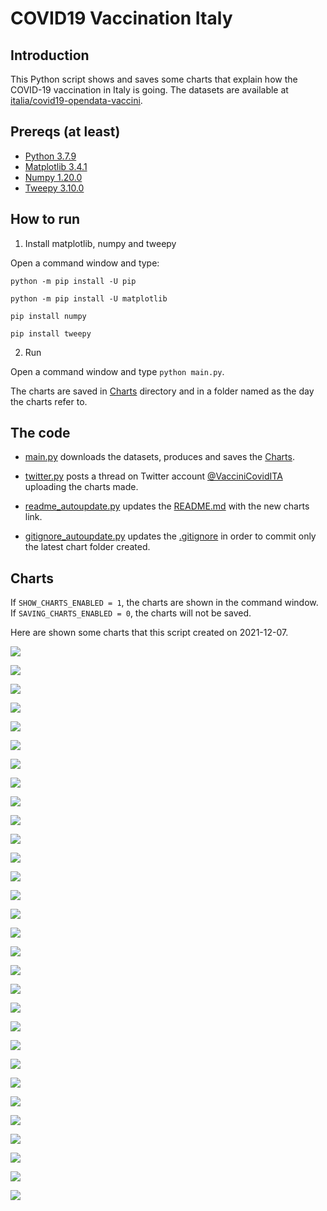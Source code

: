 # COVID19 Vaccination Italy

## Introduction

This Python script shows and saves some charts that explain how the COVID-19 vaccination in Italy is going. The datasets are available at [italia/covid19-opendata-vaccini](https://github.com/italia/covid19-opendata-vaccini).

## Prereqs (at least)
* [Python 3.7.9](https://www.python.org/) 
* [Matplotlib 3.4.1](https://pypi.org/project/matplotlib/)
* [Numpy 1.20.0](https://numpy.org/)
* [Tweepy 3.10.0](https://docs.tweepy.org/en/latest/)

## How to run 
1. Install matplotlib, numpy and tweepy

Open a command window and type:

`python -m pip install -U pip`

`python -m pip install -U matplotlib`

`pip install numpy`

`pip install tweepy`

2. Run

Open a command window and type `python main.py`. 

The charts are saved in [Charts](https://github.com/MatteoOrlandini/COVID-19-Vaccination-Italy/tree/main/Charts) directory and in a folder named as the day the charts refer to.

## The code

* [main.py](https://github.com/MatteoOrlandini/COVID-19-Vaccination-Italy/blob/main/main.py) downloads the datasets, produces and saves the [Charts](https://github.com/MatteoOrlandini/COVID-19-Vaccination-Italy/tree/main/Charts).

* [twitter.py](https://github.com/MatteoOrlandini/COVID-19-Vaccination-Italy/blob/main/twitter.py) posts a thread on Twitter account [@VacciniCovidITA](https://twitter.com/VacciniCovidITA) uploading the charts made.

* [readme_autoupdate.py](https://github.com/MatteoOrlandini/COVID-19-Vaccination-Italy/blob/main/readme_autoupdate.py) updates the [README.md](https://github.com/MatteoOrlandini/COVID-19-Vaccination-Italy/blob/main/README.md) with the new charts link.

* [gitignore_autoupdate.py](https://github.com/MatteoOrlandini/COVID-19-Vaccination-Italy/blob/main/readme_autoupdate.py) updates the [.gitignore](https://github.com/MatteoOrlandini/COVID-19-Vaccination-Italy/blob/main/.gitignore) in order to commit only the latest chart folder created.


## Charts
If `SHOW_CHARTS_ENABLED = 1`, the charts are shown in the command window. If `SAVING_CHARTS_ENABLED = 0`, the charts will not be saved.

Here are shown some charts that this script created on 2021-12-07.

![](https://github.com/MatteoOrlandini/COVID-19-Vaccination-Italy/blob/main/Charts/2021-12-07/2021-12-07-area-dosi_consegnate.png)

![](https://github.com/MatteoOrlandini/COVID-19-Vaccination-Italy/blob/main/Charts/2021-12-07/2021-12-07-area-dosi_somministrate.png)

![](https://github.com/MatteoOrlandini/COVID-19-Vaccination-Italy/blob/main/Charts/2021-12-07/2021-12-07-area-percentuale_somministrazione.png)

![](https://github.com/MatteoOrlandini/COVID-19-Vaccination-Italy/blob/main/Charts/2021-12-07/2021-12-07-fascia_anagrafica-dose_addizionale_booster.png)

![](https://github.com/MatteoOrlandini/COVID-19-Vaccination-Italy/blob/main/Charts/2021-12-07/2021-12-07-fascia_anagrafica-pregressa_infezione.png)

![](https://github.com/MatteoOrlandini/COVID-19-Vaccination-Italy/blob/main/Charts/2021-12-07/2021-12-07-fascia_anagrafica-prima_dose.png)

![](https://github.com/MatteoOrlandini/COVID-19-Vaccination-Italy/blob/main/Charts/2021-12-07/2021-12-07-fascia_anagrafica-seconda_dose.png)

![](https://github.com/MatteoOrlandini/COVID-19-Vaccination-Italy/blob/main/Charts/2021-12-07/2021-12-07-fascia_anagrafica-sesso_femminile.png)

![](https://github.com/MatteoOrlandini/COVID-19-Vaccination-Italy/blob/main/Charts/2021-12-07/2021-12-07-fascia_anagrafica-sesso_maschile-sesso_femminile.png)

![](https://github.com/MatteoOrlandini/COVID-19-Vaccination-Italy/blob/main/Charts/2021-12-07/2021-12-07-fascia_anagrafica-sesso_maschile.png)

![](https://github.com/MatteoOrlandini/COVID-19-Vaccination-Italy/blob/main/Charts/2021-12-07/2021-12-07-fascia_anagrafica-totale.png)

![](https://github.com/MatteoOrlandini/COVID-19-Vaccination-Italy/blob/main/Charts/2021-12-07/2021-12-07-giorni-dose-aggiuntiva.png)

![](https://github.com/MatteoOrlandini/COVID-19-Vaccination-Italy/blob/main/Charts/2021-12-07/2021-12-07-giorni-dosi_giornaliere.png)

![](https://github.com/MatteoOrlandini/COVID-19-Vaccination-Italy/blob/main/Charts/2021-12-07/2021-12-07-giorni-dosi_totali.png)

![](https://github.com/MatteoOrlandini/COVID-19-Vaccination-Italy/blob/main/Charts/2021-12-07/2021-12-07-giorni-fascia_anagrafica-12-19.png)

![](https://github.com/MatteoOrlandini/COVID-19-Vaccination-Italy/blob/main/Charts/2021-12-07/2021-12-07-giorni-fascia_anagrafica-20-29.png)

![](https://github.com/MatteoOrlandini/COVID-19-Vaccination-Italy/blob/main/Charts/2021-12-07/2021-12-07-giorni-fascia_anagrafica-30-39.png)

![](https://github.com/MatteoOrlandini/COVID-19-Vaccination-Italy/blob/main/Charts/2021-12-07/2021-12-07-giorni-fascia_anagrafica-40-49.png)

![](https://github.com/MatteoOrlandini/COVID-19-Vaccination-Italy/blob/main/Charts/2021-12-07/2021-12-07-giorni-fascia_anagrafica-50-59.png)

![](https://github.com/MatteoOrlandini/COVID-19-Vaccination-Italy/blob/main/Charts/2021-12-07/2021-12-07-giorni-fascia_anagrafica-60-69.png)

![](https://github.com/MatteoOrlandini/COVID-19-Vaccination-Italy/blob/main/Charts/2021-12-07/2021-12-07-giorni-fascia_anagrafica-70-79.png)

![](https://github.com/MatteoOrlandini/COVID-19-Vaccination-Italy/blob/main/Charts/2021-12-07/2021-12-07-giorni-fascia_anagrafica-80-89.png)

![](https://github.com/MatteoOrlandini/COVID-19-Vaccination-Italy/blob/main/Charts/2021-12-07/2021-12-07-giorni-fascia_anagrafica-90+.png)

![](https://github.com/MatteoOrlandini/COVID-19-Vaccination-Italy/blob/main/Charts/2021-12-07/2021-12-07-giorni-fornitore-Janssen.png)

![](https://github.com/MatteoOrlandini/COVID-19-Vaccination-Italy/blob/main/Charts/2021-12-07/2021-12-07-giorni-fornitore-Moderna.png)

![](https://github.com/MatteoOrlandini/COVID-19-Vaccination-Italy/blob/main/Charts/2021-12-07/2021-12-07-giorni-fornitore-Pfizer-BioNTech.png)

![](https://github.com/MatteoOrlandini/COVID-19-Vaccination-Italy/blob/main/Charts/2021-12-07/2021-12-07-giorni-fornitore-Vaxzevria%20(AstraZeneca).png)

![](https://github.com/MatteoOrlandini/COVID-19-Vaccination-Italy/blob/main/Charts/2021-12-07/2021-12-07-giorni-pregressa-infezione.png)

![](https://github.com/MatteoOrlandini/COVID-19-Vaccination-Italy/blob/main/Charts/2021-12-07/2021-12-07-giorni-prima_dose-seconda_dose-barre.png)

![](https://github.com/MatteoOrlandini/COVID-19-Vaccination-Italy/blob/main/Charts/2021-12-07/2021-12-07-giorni-prima_dose-seconda_dose.png)

